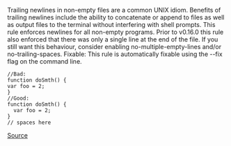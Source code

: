 Trailing newlines in non-empty files are a common UNIX idiom. Benefits of trailing newlines include the ability to concatenate or append to files as well as output files to the terminal without interfering with shell prompts. This rule enforces newlines for all non-empty programs.
Prior to v0.16.0 this rule also enforced that there was only a single line at the end of the file. If you still want this behaviour, consider enabling no-multiple-empty-lines and/or no-trailing-spaces.
Fixable: This rule is automatically fixable using the --fix flag on the command line.

```
//Bad:
function doSmth() {
var foo = 2;
}
//Good:
function doSmth() {
  var foo = 2;
}
// spaces here

```

[Source](http://eslint.org/docs/rules/eol-last)
